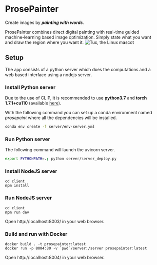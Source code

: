 # ProsePainter 
Create images by ***painting with words***.

ProsePainter combines direct digital painting with real-time guided machine-learning based image optimization. Simply state what you want and draw the region where you want it. 
![Tux, the Linux mascot](preview.jpg)
 
## Setup
The app consists of a python server which does the computations and a web based interface using a nodejs server.

### Install Python server
Due to the use of CLIP, it is recommended to use **python3.7** and **torch 1.7.1+cu110** (available [here](https://pytorch.org/get-started/previous-versions/)).

With the following command you can set up a conda environment named _prosepaint_ where all the dependencies will be installed.
```bash
conda env create -f server/env-server.yml
```

### Run Python server
The following command will launch the uvicorn server.
```bash
export PYTHONPATH=.; python server/server_deploy.py
```

### Install NodeJS server
```
cd client
npm install
```
### Run NodeJS server
```
cd client
npm run dev
```
Open http://localhost:8003/ in your web browser.

### Build and run with Docker

```
docker build . -t prosepainter:latest
docker run -p 8004:80 -v `pwd`/server:/server prosepainter:latest
```

Open http://localhost:8004/ in your web browser.